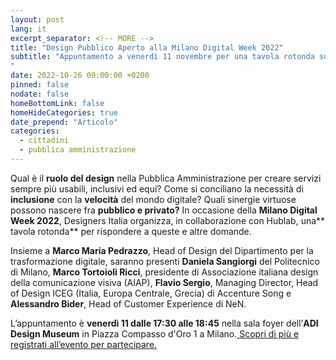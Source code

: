 ```yaml
---
layout: post
lang: it
excerpt_separator: <!-- MORE -->
title: "Design Pubblico Aperto alla Milano Digital Week 2022"
subtitle: "Appuntamento a venerdì 11 novembre per una tavola rotonda sulle buone pratiche di progettazione
"
date: 2022-10-26 09:00:00 +0200
pinned: false
nodate: false
homeBottomLink: false
homeHideCategories: true
date_prepend: "Articolo"
categories:
  - cittadini
  - pubblica amministrazione
---
```


<!-- MORE -->
Qual è il **ruolo del design** nella Pubblica Amministrazione per creare servizi sempre più usabili, inclusivi ed equi? Come si conciliano la necessità di **inclusione** con la **velocità** del mondo digitale? Quali sinergie virtuose possono nascere fra **pubblico e privato?** In occasione della **Milano Digital Week 2022**, Designers Italia organizza, in collaborazione con Hublab, una** tavola rotonda** per rispondere a queste e altre domande. 

Insieme a **Marco Maria Pedrazzo**, Head of Design del Dipartimento per la trasformazione digitale, saranno presenti **Daniela Sangiorgi** del Politecnico di Milano, **Marco Tortoioli Ricci**, presidente di Associazione italiana design della comunicazione visiva (AIAP), **Flavio Sergio**, Managing Director, Head of Design ICEG (Italia, Europa Centrale, Grecia) di Accenture Song e **Alessandro Bider**, Head of Customer Experience di NeN.

L’appuntamento è **venerdì 11 dalle 17:30 alle 18:45** nella sala foyer dell’**ADI Design Museum** in Piazza Compasso d'Oro 1 a Milano.[ Scopri di più e registrati all’evento per partecipare.](https://www.milanodigitalweek.com/design-pubblico-aperto/)